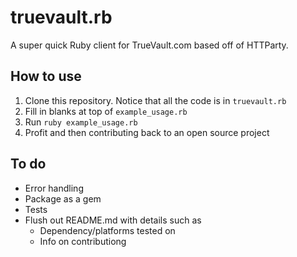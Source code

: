 truevault.rb
============

A super quick Ruby client for TrueVault.com based off of HTTParty.

How to use
----------
1. Clone this repository. Notice that all the code is in `truevault.rb`
2. Fill in blanks at top of `example_usage.rb`
3. Run `ruby example_usage.rb`
4. Profit and then contributing back to an open source project

To do
-----
* Error handling
* Package as a gem
* Tests
* Flush out README.md with details such as
	* Dependency/platforms tested on
	* Info on contributiong